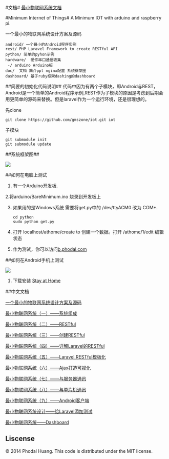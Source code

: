 #文档#
[最小物联网系统文档](https://github.com/gmszone/iot-doc)

#Minimum Internet of Things#
A Minimum IOT with arduino and raspberry pi.

一个最小的物联网系统设计方案及源码

    android/ 一个最小的Android程序实例
    rest/ PHP Laravel Framework to create RESTful API
    python/ 简单的pyhon示例
    hardware/  硬件串口通信收集
	 -/ arduino Arduino板
    doc/  文档 简介ppt nginx配置 系统框架图
    dashboard/ 基于ruby框架dashing的dashboard

##简要的初始化代码说明##
代码中因为有两个子模块，即Android与REST，Android是一个简单的Android程序示例,REST作为子模块的原因是考虑到后期会用更简单的源码来替换。但是laravel作为一个运行环境，还是很理想的。

先clone

    git clone https://github.com/gmszone/iot.git iot

子模块

    git submodule init
    git submodule update

##系统框架图##

![](https://raw.github.com/gmszone/iot/master/doc/dot/struct.jpg)

##如何在电脑上测试

 1. 有一个Arduino开发板.

 2.将arduino/BareMinimum.ino 烧录到开发板上


 3. 如果用的是Windows系统 需要将get.py中的 /dev/ttyACM0 改为 COM*.

        cd python
        sudo python get.py

 4. 打开 localhost/athome/create to 创建一个数据。打开 /athome/1/edit 编辑状态

 5. 作为测试，你可以访问[b.phodal.com][1]

##如何在Android手机上测试

![](https://raw.github.com/gmszone/iot/master/doc/images/android.png)

  1. 下载安装 [Stay at Home][13]

##中文文档

[一个最小的物联网系统设计方案及源码][2]

[最小物联网系统（一）——系统组成][4]

[最小物联网系统（二）——RESTful][5]

[最小物联网系统（三）——创建RESTful][6]

[最小物联网系统（四）——详解Laravel的RESTful][7]

[最小物联网系统（五）——Laravel RESTful模板化][8]

[最小物联网系统（六）——Ajax打造可视化][9]

[最小物联网系统（七）——与服务器通讯][10]

[最小物联网系统（八）——与单片机通讯][11]

[最小物联网系统（九）——Android客户端][12]

[最小物联网系统设计——给Laravel添加测试][15]

[最小物联网系统——Dashboard][16]

## Liscense

© 2014 Phodal Huang. This code is distributed under the MIT license.

[1]:http://b.phodal.com
[2]:http://www.phodal.com/blog/bare-minimum-iot
[3]:https://github.com/gmszone/iot/wiki
[4]:http://www.phodal.com/blog/bare-minimum-iot-system-structure/
[5]:http://www.phodal.com/blog/bare-minimum-iot-system-restful/
[6]:http://www.phodal.com/blog/bare-minimum-iot-system-create-restful/
[7]:http://www.phodal.com/blog/bare-minimum-iot-system-about-restful/
[8]:http://www.phodal.com/blog/bare-minimum-iot-system-restful-template/
[9]:http://www.phodal.com/blog/bare-minimum-iot-system-ajax/
[10]:http://www.phodal.com/blog/bare-minimum-iot-system-date-commucation/
[11]:http://www.phodal.com/blog/bare-minimum-iot-system-mcu-commucation/
[12]:http://www.phodal.com/blog/bare-minimum-iot-system-android-example/
[13]:https://github.com/gmszone/Home-Anywhere/raw/master/app/build/apk/app-debug-unaligned.apk
[14]:http://bbs.phodal.com
[15]:http://www.phodal.com/blog/bare-minimum-iot-system-add-test-for-laravel/
[16]:http://www.phodal.com/blog/bare-minimum-iot-system-dashboard-framework-dashing/
